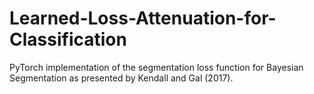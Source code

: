 # Learned-Loss-Attenuation-for-Classification
PyTorch implementation of the segmentation loss function for Bayesian Segmentation as presented by Kendall and Gal (2017).
